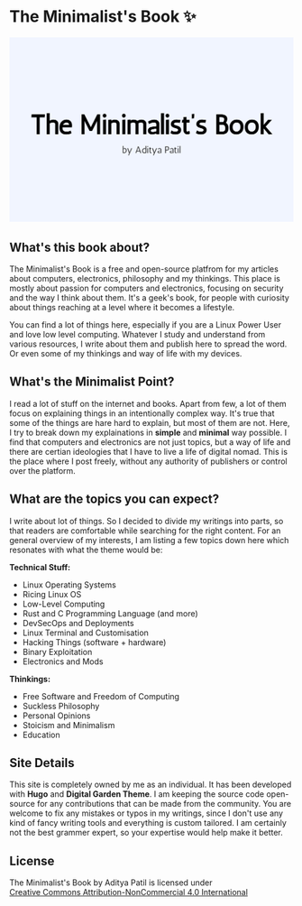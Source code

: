 # The Minimalist's Book ✨ 

![logo](./static/logo.png)

## What's this book about? 

The Minimalist's Book is a free and open-source platfrom for my articles about computers, electronics, philosophy and my thinkings. This place is mostly about passion for computers and electronics, focusing on security and the way I think about them. It's a geek's book, for people with curiosity about things reaching at a level where it becomes a lifestyle. 

You can find a lot of things here, especially if you are a Linux Power User and love low level computing. Whatever I study and understand from various resources, I write about them and publish here to spread the word. Or even some of my thinkings and way of life with my devices.

## What's the Minimalist Point? 

I read a lot of stuff on the internet and books. Apart from few, a lot of them focus on explaining things in an intentionally complex way. It's true that some of the things are hare hard to explain, but most of them are not. Here, I try to break down my explainations in **simple** and **minimal** way possible. I find that computers and electronics are not just topics, but a way of life and there are certian ideologies that I have to live a life of digital nomad. This is the place where I post freely, without any authority of publishers or control over the platform. 

## What are the topics you can expect? 

I write about lot of things. So I decided to divide my writings into parts, so that readers are comfortable while searching for the right content. For an general overview of my interests, I am listing a few topics down here which resonates with what the theme would be: 

**Technical Stuff:**
- Linux Operating Systems 
- Ricing Linux OS 
- Low-Level Computing 
- Rust and C Programming Language (and more)
- DevSecOps and Deployments 
- Linux Terminal and Customisation 
- Hacking Things (software + hardware)
- Binary Exploitation 
- Electronics and Mods 

**Thinkings:**
- Free Software and Freedom of Computing
- Suckless Philosophy
- Personal Opinions 
- Stoicism and Minimalism 
- Education 

## Site Details 

This site is completely owned by me as an individual. It has been developed with **Hugo** and **Digital Garden Theme**. I am keeping the source code open-source for any contributions that can be made from the community. You are welcome to fix any mistakes or typos in my writings, since I don't use any kind of fancy writing tools and everything is custom tailored. I am certainly not the best grammer expert, so your expertise would help make it better.

## License

<p xmlns:cc="http://creativecommons.org/ns#" xmlns:dct="http://purl.org/dc/terms/"><span property="dct:title">The Minimalist's Book</span> by <span property="cc:attributionName">Aditya Patil</span> is licensed under <a href="https://creativecommons.org/licenses/by-nc/4.0/?ref=chooser-v1" target="_blank" rel="license noopener noreferrer" style="display:inline-block;">Creative Commons Attribution-NonCommercial 4.0 International<img style="height:22px!important;margin-left:3px;vertical-align:text-bottom;" src="https://mirrors.creativecommons.org/presskit/icons/cc.svg?ref=chooser-v1" alt=""><img style="height:22px!important;margin-left:3px;vertical-align:text-bottom;" src="https://mirrors.creativecommons.org/presskit/icons/by.svg?ref=chooser-v1" alt=""><img style="height:22px!important;margin-left:3px;vertical-align:text-bottom;" src="https://mirrors.creativecommons.org/presskit/icons/nc.svg?ref=chooser-v1" alt=""></a></p>



